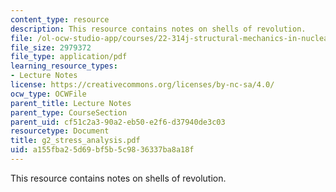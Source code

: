 ```yaml
---
content_type: resource
description: This resource contains notes on shells of revolution.
file: /ol-ocw-studio-app/courses/22-314j-structural-mechanics-in-nuclear-power-technology-fall-2006/a155fba25d69bf5b5c9836337ba8a18f_g2_stress_analysis.pdf
file_size: 2979372
file_type: application/pdf
learning_resource_types:
- Lecture Notes
license: https://creativecommons.org/licenses/by-nc-sa/4.0/
ocw_type: OCWFile
parent_title: Lecture Notes
parent_type: CourseSection
parent_uid: cf51c2a3-90a2-eb50-e2f6-d37940de3c03
resourcetype: Document
title: g2_stress_analysis.pdf
uid: a155fba2-5d69-bf5b-5c98-36337ba8a18f
---
```

This resource contains notes on shells of revolution.